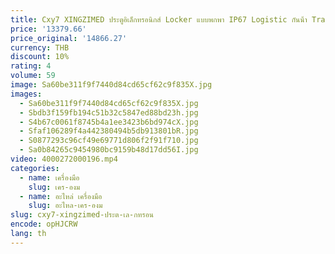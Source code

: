 ```yaml
---
title: Cxy7 XINGZIMED ประตูอิเล็กทรอนิกส์ Locker แบบพกพา IP67 Logistic กันน้ํา Tracker 4g Gps อุปกรณ์ติดตามกีฬา JT701 Jointech
price: '13379.66'
price_original: '14866.27'
currency: THB
discount: 10%
rating: 4
volume: 59
image: Sa60be311f9f7440d84cd65cf62c9f835X.jpg
images:
  - Sa60be311f9f7440d84cd65cf62c9f835X.jpg
  - Sbdb3f159fb194c51b32c5847ed88bd23h.jpg
  - S4b67c0061f8745b4a1ee3423b6bd974cX.jpg
  - Sfaf106289f4a442380494b5db913801bR.jpg
  - S0877293c96cf49e69771d806f2f91f710.jpg
  - Sa0b84265c9454980bc9159b48d17dd56I.jpg
video: 4000272000196.mp4
categories:
  - name: เครื่องมือ
    slug: เคร-องม
  - name: อะไหล่ เครื่องมือ
    slug: อะไหล-เคร-องม
slug: cxy7-xingzimed-ประต-เล-กทรอน
encode: opHJCRW
lang: th
---
```

  